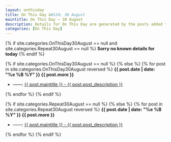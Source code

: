 ```yaml
---
layout: onthisday
title: On This Day &#124; 30 August
maintitle: On This Day — 30 August
description: Details for On This Day are genarated by the posts added to the website so the content is subject to changes/updates over time.
categories: [On This Day]
---
```


{% if site.categories.OnThisDay30August == null and site.categories.Repeat30August == null %}
<strong>Sorry no known details for today</strong>
{% endif %}

{% if site.categories.OnThisDay30August == null %}
{% else %}
{% for post in site.categories.OnThisDay30August reversed %}
<strong>{{ post.date | date: "%e %B %Y" }} {{ post.more }}</strong>
<ul>
<li> ——: <a href="{{ post.url }}">{{ post.maintitle }} - {{ post.post_description }}</a></li>
</ul>
{% endfor %}
{% endif %}

{% if site.categories.Repeat30August == null %}
{% else %}
{% for post in site.categories.Repeat30August reversed %}
<strong>{{ post.date | date: "%e %B %Y" }} {{ post.more }}</strong>
<ul>
<li> ——: <a href="{{ post.url }}">{{ post.maintitle }} - {{ post.post_description }}</a></li>
</ul>
{% endfor %}
{% endif %}

